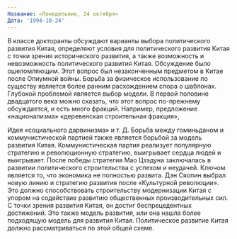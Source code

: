 ```yaml
---
Название: «Понедельник, 24 октября»
Дата: '1994-10-24'
---
```


В классе докторанты обсуждают варианты выбора политического развития Китая, определяют условия для политического развития Китая с точки зрения исторического развития, а также возможность и невозможность политического развития Китая. Обсуждение было ошеломляющим. Этот вопрос был незаконченным предметом в Китае после Опиумной войны. Борьба за физическое использование по существу является более ранним расхождением спора о шаблонах. Глубокой проблемой является выбор модели. В первой половине двадцатого века можно сказать, что этот вопрос по-прежнему обсуждается, и есть много фракций. Например, предложение «национализма» «деревенская строительная фракция»,

Идея «социального дарвинизма» и т. Д. Борьба между гоминьданом и коммунистической партией также является борьбой за модель развития Китая. Коммунистическая партия реализует популярную стратегию и революционную стратегию, выигрывает сердца людей и выигрывает. После победы стратегия Мао Цзэдуна заключалась в развитии политического строительства с успехом и неудачей. Ключом является то, что экономика не полностью развита. Дэн Сяопин выбрал новую линию и стратегию развития после «Культурной революции». Это должно способствовать строительству модернизации Китая с упором на содействие развитию общественных производительных сил. С точки зрения развития Китая, он достиг беспрецедентных достижений. Это также модель развития, или она нашла более подходящую модель для развития Китая. Политическое развитие Китая должно рассматриваться по этой общей схеме.

